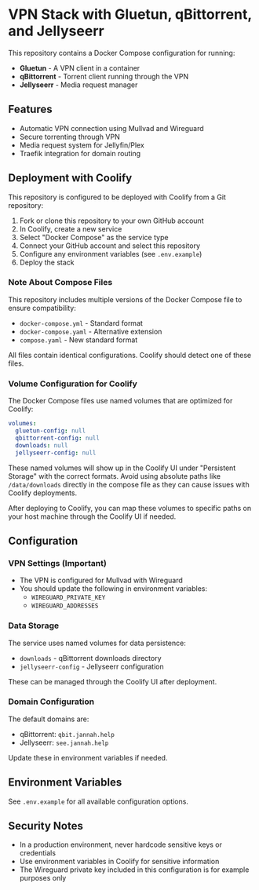 # VPN Stack with Gluetun, qBittorrent, and Jellyseerr

This repository contains a Docker Compose configuration for running:
- **Gluetun** - A VPN client in a container
- **qBittorrent** - Torrent client running through the VPN
- **Jellyseerr** - Media request manager

## Features
- Automatic VPN connection using Mullvad and Wireguard
- Secure torrenting through VPN
- Media request system for Jellyfin/Plex
- Traefik integration for domain routing

## Deployment with Coolify

This repository is configured to be deployed with Coolify from a Git repository:

1. Fork or clone this repository to your own GitHub account
2. In Coolify, create a new service
3. Select "Docker Compose" as the service type
4. Connect your GitHub account and select this repository
5. Configure any environment variables (see `.env.example`)
6. Deploy the stack

### Note About Compose Files

This repository includes multiple versions of the Docker Compose file to ensure compatibility:
- `docker-compose.yml` - Standard format
- `docker-compose.yaml` - Alternative extension
- `compose.yaml` - New standard format

All files contain identical configurations. Coolify should detect one of these files.

### Volume Configuration for Coolify

The Docker Compose files use named volumes that are optimized for Coolify:

```yaml
volumes:
  gluetun-config: null
  qbittorrent-config: null
  downloads: null
  jellyseerr-config: null
```

These named volumes will show up in the Coolify UI under "Persistent Storage" with the correct formats. Avoid using absolute paths like `/data/downloads` directly in the compose file as they can cause issues with Coolify deployments.

After deploying to Coolify, you can map these volumes to specific paths on your host machine through the Coolify UI if needed.

## Configuration

### VPN Settings (Important)
- The VPN is configured for Mullvad with Wireguard
- You should update the following in environment variables:
  - `WIREGUARD_PRIVATE_KEY`
  - `WIREGUARD_ADDRESSES`

### Data Storage
The service uses named volumes for data persistence:
- `downloads` - qBittorrent downloads directory
- `jellyseerr-config` - Jellyseerr configuration

These can be managed through the Coolify UI after deployment.

### Domain Configuration
The default domains are:
- qBittorrent: `qbit.jannah.help`
- Jellyseerr: `see.jannah.help`

Update these in environment variables if needed.

## Environment Variables
See `.env.example` for all available configuration options.

## Security Notes
- In a production environment, never hardcode sensitive keys or credentials
- Use environment variables in Coolify for sensitive information
- The Wireguard private key included in this configuration is for example purposes only